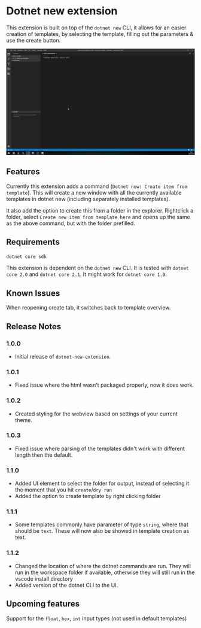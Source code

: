 # Dotnet new extension

This extension is built on top of the `dotnet new` CLI, it allows for an easier creation of templates, by selecting the template, filling out the parameters & use the create button.

![extension gif](./extension.gif)

## Features

Currently this extension adds a command (`Dotnet new: Create item from template`). This will create a new window with all the currently available templates in dotnet new (including separately installed templates).

It also add the option to create this from a folder in the explorer. Rightclick a folder, select `Create new item from template here` and opens up the same as the above command, but with the folder prefilled.

## Requirements

`dotnet core sdk`

This extension is dependent on the `dotnet new` CLI. It is tested with `dotnet core 2.0` and `dotnet core 2.1`. It might work for `dotnet core 1.0`.

## Known Issues

When reopening create tab, it switches back to template overview.

## Release Notes


### 1.0.0

- Initial release of `dotnet-new-extension`.

### 1.0.1

- Fixed issue where the html wasn't packaged properly, now it does work.

### 1.0.2

- Created styling for the webview based on settings of your current theme.

### 1.0.3

- Fixed issue where parsing of the templates didn't work with different length then the default.

### 1.1.0

- Added UI element to select the folder for output, instead of selecting it the moment that you hit `create`/`dry run`
- Added the option to create template by right clicking folder

### 1.1.1

- Some templates commonly have parameter of type `string`, where that should be `text`. These will now also be showed in template creation as text.

### 1.1.2

- Changed the location of where the dotnet commands are run. They will run in the workspace folder if available, otherwise they will still run in the vscode install directory
- Added version of the dotnet CLI to the UI.

## Upcoming features

Support for the `float`, `hex`, `int` input types (not used in default templates) 